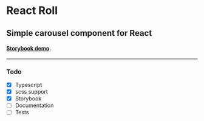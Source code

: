 # React Roll

## Simple carousel component for React

#### [Storybook demo](https://simonpatrat.github.io/react-roll).

---

### Todo

- [x] Typescript
- [x] scss support
- [x] Storybook
- [ ] Documentation
- [ ] Tests
